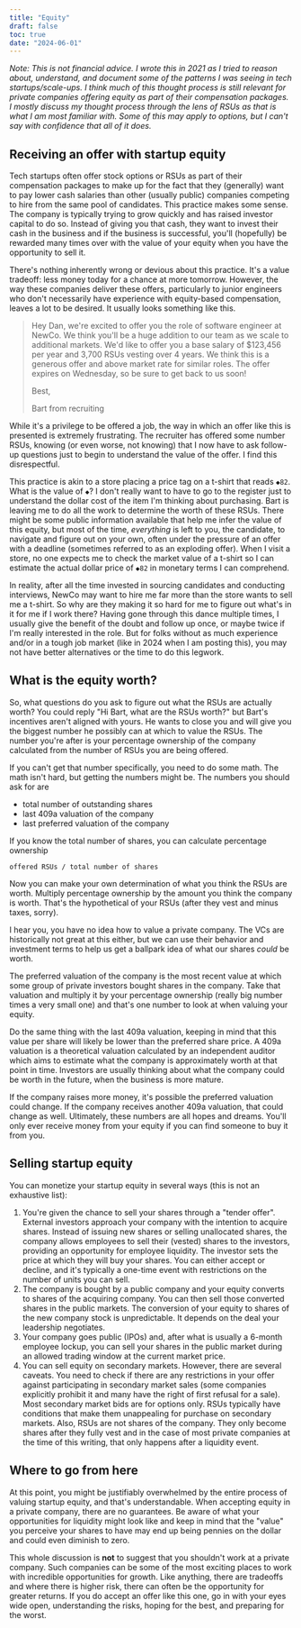 ```yaml
---
title: "Equity"
draft: false
toc: true
date: "2024-06-01"
---
```


_Note: This is not financial advice.
I wrote this in 2021 as I tried to reason about, understand, and document some of the patterns I was seeing in tech startups/scale-ups.
I think much of this thought process is still relevant for private companies offering equity as part of their compensation packages. I mostly discuss my thought process through the lens of RSUs as that is what I am most familiar with. Some of this may apply to options, but I can't say with confidence that all of it does._

## Receiving an offer with startup equity

Tech startups often offer stock options or RSUs as part of their compensation packages to make up for the fact that they (generally) want to pay lower cash salaries than other (usually public) companies competing to hire from the same pool of candidates.
This practice makes some sense.
The company is typically trying to grow quickly and has raised investor capital to do so.
Instead of giving you that cash, they want to invest their cash in the business and if the business is successful, you'll (hopefully) be rewarded many times over with the value of your equity when you have the opportunity to sell it.

There's nothing inherently wrong or devious about this practice.
It's a value tradeoff: less money today for a chance at more tomorrow.
However, the way these companies deliver these offers, particularly to junior engineers who don't necessarily have experience with equity-based compensation, leaves a lot to be desired.
It usually looks something like this.

> Hey Dan, we're excited to offer you the role of software engineer at NewCo.
> We think you'll be a huge addition to our team as we scale to additional markets.
> We'd like to offer you a base salary of $123,456 per year and 3,700 RSUs vesting over 4 years.
> We think this is a generous offer and above market rate for similar roles.
> The offer expires on Wednesday, so be sure to get back to us soon!
>
> Best,
>
> Bart from recruiting

While it's a privilege to be offered a job, the way in which an offer like this is presented is extremely frustrating.
The recruiter has offered some number RSUs, knowing (or even worse, not knowing) that I now have to ask follow-up questions just to begin to understand the value of the offer.
I find this disrespectful.

This practice is akin to a store placing a price tag on a t-shirt that reads `◆82`.
What is the value of `◆`?
I don't really want to have to go to the register just to understand the dollar cost of the item I'm thinking about purchasing.
Bart is leaving me to do all the work to determine the worth of these RSUs.
There might be some public information available that help me infer the value of this equity, but most of the time, _everything_ is left to you, the candidate, to navigate and figure out on your own, often under the pressure of an offer with a deadline (sometimes referred to as an exploding offer).
When I visit a store, no one expects me to check the market value of a t-shirt so I can estimate the actual dollar price of `◆82` in monetary terms I can comprehend.

In reality, after all the time invested in sourcing candidates and conducting interviews, NewCo may want to hire me far more than the store wants to sell me a t-shirt.
So why are they making it so hard for me to figure out what's in it for me if I work there?
Having gone through this dance multiple times, I usually give the benefit of the doubt and follow up once, or maybe twice if I'm really interested in the role.
But for folks without as much experience and/or in a tough job market (like in 2024 when I am posting this), you may not have better alternatives or the time to do this legwork.

## What is the equity worth?

So, what questions do you ask to figure out what the RSUs are actually worth? You could reply "Hi Bart, what are the RSUs worth?" but Bart's incentives aren't aligned with yours.
He wants to close you and will give you the biggest number he possibly can at which to value the RSUs.
The number you're after is your percentage ownership of the company calculated from the number of RSUs you are being offered.

If you can't get that number specifically, you need to do some math.
The math isn't hard, but getting the numbers might be.
The numbers you should ask for are

- total number of outstanding shares
- last 409a valuation of the company
- last preferred valuation of the company

If you know the total number of shares, you can calculate percentage ownership

```text
offered RSUs / total number of shares
```

Now you can make your own determination of what you think the RSUs are worth.
Multiply percentage ownership by the amount you think the company is worth.
That's the hypothetical of your RSUs (after they vest and minus taxes, sorry).

I hear you, you have no idea how to value a private company.
The VCs are historically not great at this either, but we can use their behavior and investment terms to help us get a ballpark idea of what our shares _could_ be worth.

The preferred valuation of the company is the most recent value at which some group of private investors bought shares in the company.
Take that valuation and multiply it by your percentage ownership (really big number times a very small one) and that's one number to look at when valuing your equity.

Do the same thing with the last 409a valuation, keeping in mind that this value per share will likely be lower than the preferred share price.
A 409a valuation is a theoretical valuation calculated by an independent auditor which aims to estimate what the company is approximately worth at that point in time.
Investors are usually thinking about what the company could be worth in the future, when the business is more mature.

If the company raises more money, it's possible the preferred valuation could change.
If the company receives another 409a valuation, that could change as well.
Ultimately, these numbers are all hopes and dreams.
You'll only ever receive money from your equity if you can find someone to buy it from you.

## Selling startup equity

You can monetize your startup equity in several ways (this is not an exhaustive list):

1. You're given the chance to sell your shares through a "tender offer".
External investors approach your company with the intention to acquire shares.
Instead of issuing new shares or selling unallocated shares, the company allows employees to sell their (vested) shares to the investors, providing an opportunity for employee liquidity.
The investor sets the price at which they will buy your shares.
You can either accept or decline, and it's typically a one-time event with restrictions on the number of units you can sell.
2. The company is bought by a public company and your equity converts to shares of the acquiring company. You can then sell those converted shares in the public markets.
The conversion of your equity to shares of the new company stock is unpredictable.
It depends on the deal your leadership negotiates.
3. Your company goes public (IPOs) and, after what is usually a 6-month employee lockup, you can sell your shares in the public market during an allowed trading window at the current market price.
4. You can sell equity on secondary markets. However, there are several caveats.
You need to check if there are any restrictions in your offer against participating in secondary market sales (some companies explicitly prohibit it and many have the right of first refusal for a sale).
Most secondary market bids are for options only.
RSUs typically have conditions that make them unappealing for purchase on secondary markets.
Also, RSUs are not shares of the company.
They only become shares after they fully vest and in the case of most private companies at the time of this writing, that only happens after a liquidity event.

## Where to go from here

At this point, you might be justifiably overwhelmed by the entire process of valuing startup equity, and that's understandable.
When accepting equity in a private company, there are no guarantees.
Be aware of what your opportunities for liquidity might look like and keep in mind that the "value" you perceive your shares to have may end up being pennies on the dollar and could even diminish to zero.

This whole discussion is **not** to suggest that you shouldn't work at a private company.
Such companies can be some of the most exciting places to work with incredible opportunities for growth.
Like anything, there are tradeoffs and where there is higher risk, there can often be the opportunity for greater returns.
If you do accept an offer like this one, go in with your eyes wide open, understanding the risks, hoping for the best, and preparing for the worst.
